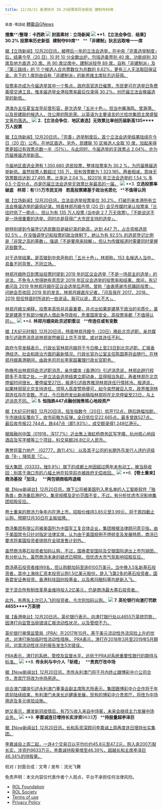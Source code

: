 ```yaml
---
title: 12/20/21 香港快讯 30.2%投票率历史新低 建制夺89席
---
```

`英喜-粵語組` [轉載自GNews](https://gnews.org/zh-hans/1774987/)

**搜集****/****整理：卡西欧**
![](https://assets.gnews.org/wp-content/uploads/2021/12/1220fenmian.jpg)
封面素材：立场新闻
![](https://assets.gnews.org/wp-content/uploads/2021/12/Screen-Shot-2021-12-20-at-11.23.04-AM.png)
**1.****【立法会争位．结果】****30.2% ****投票率历史新低****   ****建制夺****89****席****   ****「非建制」狄志远取唯一一席**

[据【立场新闻】12月20日讯，被押后一年的立法会选举，在中央「完善选举制度」后，结果今早（20 日）10 时 10 分全数出炉，包括选委界别 40 席、功能组别 30 席及地方直选 20 席。共 90 席议席中，建制派轻夺 89 席，自称「非建制派」及「第三路线」的 11 个候选人合共票数仅为总数的 6.62%，更有三人无法取回保证金。余下的  1 席则由自称「非建制派」的新思维主席狄志远获得。](https://www.thestandnews.com/politics/立法會爭位結果302-投票率歷史新低-建制奪-89-席-非建制狄志遠取唯一一席)

[投票率亦成为今届选举其中一个焦点，政府高官连日催票，市民更可在选举日免费乘搭交通工具，惟本届选举全港投票率最后仅录得 30.2%，创历届立法会换届选举的新低。](https://www.thestandnews.com/politics/立法會爭位結果302-投票率歷史新低-建制奪-89-席-非建制狄志遠取唯一一席)

[港澳办主任夏宝龙早前曾形容，是次选举「五光十色」，但当中屠海鸣、曾瀞漪、以及民建联的候选人，住公屋的陈凯荣、以英语为主要语言的兰桂坊集团主席盛智文等均落选。](https://www.thestandnews.com/politics/立法會爭位結果302-投票率歷史新低-建制奪-89-席-非建制狄志遠取唯一一席)
![](https://assets.gnews.org/wp-content/uploads/2021/12/Screen-Shot-2021-12-20-at-11.23.13-AM.png)
**2.****【立法会争位．地区直选】无效票比率创历届新高****135****万人投票**

[据【立场新闻】12月20日讯，「完善」选举制度后，首个立法会选举结果陆续在今日（20 日）公布。在地区直选，另外，民建联 10 区候选人全取 10 席，加起来得票更超过有效票总数一半（51%）。与此同时，今届选举的无效票占 2.04%，亦为历届换届选举新高。](https://www.thestandnews.com/politics/立法會爭位地區直選無效票比率創歷屆新高-11非建制派僅取-66-選票全敗-民建聯-10-區全勝)

[今届地区直选全港有 1,350,680 选民投票，整体投票率为 30.2 %，为历届换届选举新低。虽然投票人数超过 135 万，但有效票数为 1,323,185，两者相减，意味无效票数目达到 27,495 票，比率达 2.04 %，较2016 年立法会选举的 1.54 % 多 0.5 个百分点，亦是历届立法会选举无效票比率最高的一届。](https://www.thestandnews.com/politics/立法會爭位地區直選無效票比率創歷屆新高-11非建制派僅取-66-選票全敗-民建聯-10-區全勝)
![](https://assets.gnews.org/wp-content/uploads/2021/12/Screen-Shot-2021-12-20-at-11.23.21-AM.png)
**3. ****立选投票率破底****   ****林郑：有****135****万市民支持****   ****若高投票建基于政治劣质化****   ****不值得认同**

[据【立场新闻】12月20日讯，立法会选举投票率仅 30.2%，打破历来本港所有立法会换届选举的最低纪录。特首林郑月娥今早 (20 日) 会见传媒时承认投票率「比往时低了一啲点」，但认为有 135 万人投票 (当中逾 2,7 万无效票)，「不能说这不是一场很重要的选举、同时亦是获得广大市民支持的选举」。](https://www.thestandnews.com/politics/立選投票率破底-林鄭有-135-萬市民支持-若高投票建基於政治劣質化-不值得認同)

[她特别提到今届登记选民数目是破纪录的新高，达到 447 万，占合资格选民 92.5% 。在没强调登记和投票的政治体制下，她认为有 92.5% 的选民登记比例是「非常之高的基数」，强调「不是要用来辩解」，但认为传媒报道时需要同时掌握这些数字。](https://www.thestandnews.com/politics/立選投票率破底-林鄭有-135-萬市民支持-若高投票建基於政治劣質化-不值得認同)

[对于选举结果，是否做到中央声称的「五光十色」，林郑称，153 名候选人当中，具备不同背景、不同立场。](https://www.thestandnews.com/politics/立選投票率破底-林鄭有-135-萬市民支持-若高投票建基於政治劣質化-不值得認同)

[林郑月娥昨日到票站投票时提到 2019 年的区议会选举「不是一场民主的选举」的说法，不免令人觉得她有意否定 2019 年区议会选举的投票率和结果。席间，有记者问及 2019 年林郑月娥在区议会选举后声明，曾称「由衷感谢市民踊跃投票」，问她会否收回 2019 年的发言。林郑月娥直斥记者，「问及我在 2017、2018、2019 担任特首时所说的一些说话，我可以说，意义不大」。](https://www.thestandnews.com/politics/立選投票率破底-林鄭有-135-萬市民支持-若高投票建基於政治劣質化-不值得認同)

[林郑月娥又阐释，投票率高低并非最重要，并点出如果是建基于政治的劣质化，甚至是建基于有部分候选人借此争夺政权，危害国家安全，高投票率都「不值得认同」。](https://www.thestandnews.com/politics/立選投票率破底-林鄭有-135-萬市民支持-若高投票建基於政治劣質化-不值得認同)
![](https://assets.gnews.org/wp-content/uploads/2021/12/Screen-Shot-2021-12-20-at-11.23.29-AM.png)
**4. ****林郑月娥突赴京述职惹议****   ****传连任或有变数**

[据【大纪元时报】12月20日讯，特首林郑月娥今（20日）晚赴北京述职，亲共媒体引述政界消息说林郑突然被召上京不寻常，或对其连任不利。](https://hk.epochtimes.com/news/2021-12-20/12288814)

[政府今早发稿表示，行政长官林郑月娥将于今日晚上至23日到北京述职，汇报香港经济、社会和政治方面的最新情况。行政长官办公室主任陈国基将会随行。在林郑月娥离港期间，由政务司司长李家超署理行政长官职务。](https://hk.epochtimes.com/news/2021-12-20/12288814)

[昨晚传出林郑将赴京述职消息，亲共媒体《香港01》引述消息说，林郑此趟行程颇多不寻常之处，一是立法会选举结束立即动身，显得相当急赶，再者林郑在北京停留时间很长，要停留至27日，报道引述政界推测林郑连任行情转冷。报道说，如果林郑获北京支持连任，领导人高度赞扬便可，如今突然被召入京，政界推测林郑连任存在变数。不过，今日政府发出新闻稿指林郑将在北京停留至23日，与上述消息不同。](https://hk.epochtimes.com/news/2021-12-20/12288814)
![](https://assets.gnews.org/wp-content/uploads/2021/12/Screen-Shot-2021-12-20-at-11.23.38-AM.png)
**5. ****恒指跌****447****点****融创抛售核心地段资产**

[据【大纪元时报】12月20日讯，恒生指数今（20日）低开112点，随后跌幅加剧，午市继续反覆向下，收市前略为反弹，全日低位见22,665点，最多曾跌527点，最后收市报22,744点，跌447点（即1.93%），成交额录得1,248亿港元。](https://hk.epochtimes.com/news/2021-12-20/52054645)

[据报融创中国（01918，泻17.7%）近出售上海虹桥商务区写字楼、杭州核心地段酒店及写字楼等三个项目，料交易额26.8亿元人民币。](https://hk.epochtimes.com/news/2021-12-20/52054645)

[惠誉将富力地产 （02777，跌11.4%） 以及其子公司的长期外币发行人违约评级由「B-」降低至「C」。](https://hk.epochtimes.com/news/2021-12-20/52054645)

[恒大集团（03333，挫9.9%）旗下的成都土地因超过两年未有动工，被当局收回；别其于海口市的八幅土地在较早前亦被政府无偿收回。](https://hk.epochtimes.com/news/2021-12-20/52054645)
![](https://assets.gnews.org/wp-content/uploads/2021/12/Screen-Shot-2021-12-20-at-11.23.50-AM.png)
**6.****【卷土重来】商汤基投「加注」****   ****两包销商临阵退缩**

[据【Now新闻台】12月20日讯，旗下公司被美国列入黑名单的人工智能软件「独角兽」商汤重启港IPO，集资规模及定价范围不变，不过，有分析忧虑市况影响集团招股反应。](https://news.now.com/home/finance/player?newsId=460581)

[卷土重来的商汤力争年内在港上市，招股价维持3.85元至3.99元，将于周四截止认购，预期12月30日在主板挂牌。](https://news.now.com/home/finance/player?newsId=460581)

[商汤集团有限公司被美国列为中国军工复合体企业，集团根据法律顾问意见指，由于美国禁令只针对指定法律实体，认为由于美国规例不停转变及发展特质，商汤已要求将美国投资者排除在全球发售计划外。](https://news.now.com/home/finance/player?newsId=460581)

[虽然商汤基石投资者加码认购，不过，国泰君安国际及交银国际退出上市包销团，有分析认为，虽然商汤本身的疑虑已释除，但忧虑大市气氛影响招股反应。](https://news.now.com/home/finance/player?newsId=460581)

[商汤基石投资者维持9名，但认购额加码至逾6100万美元，当中换入5名新基石投资者，其中上海徐汇资本投资认购1.5亿美元股份，是入飞第2多的基石投资者，国泰君安证券投资、香港科技园创投基金，以及希玛眼科等均是新入飞。](https://news.now.com/home/finance/player?newsId=460581)

[至于混合所有制改革基金维持投入2亿美元，仍是商汤最大基石投资者。](https://news.now.com/home/finance/player?newsId=460581)

[此外，有两名上次已入飞的投资者，今次则加码认购。](https://news.now.com/home/finance/player?newsId=460581)
![](https://assets.gnews.org/wp-content/uploads/2021/12/Screen-Shot-2021-12-20-at-11.24.00-AM.png)
**7. ****英伦银行向渣打罚款****4655****万英镑**

[据【香港电台】12月20日讯，英伦银行表示，向渣打银行处以4655万英镑罚款，因渣打向监管当局错误汇报流动性状况，以及管控不力。](https://news.rthk.hk/rthk/ch/component/k2/1625205-20211220.htm)

[英伦银行审慎监管局（PRA）在2017年10月，基于美元流动性外流风险上升的忧虑，对渣打施加临时性流动性措施。 PRA表示，渣打在2018年3月至2019年5月期间，对其流动性状况的报告发生5次错误。](https://news.rthk.hk/rthk/ch/component/k2/1625205-20211220.htm)

[PRA表示，渣打的系统、管控及监督水平，远低于PRA对系统重要性银行的期待与标准。](https://news.rthk.hk/rthk/ch/component/k2/1625205-20211220.htm)
![](https://assets.gnews.org/wp-content/uploads/2021/12/Screen-Shot-2021-12-20-at-11.24.13-AM.png)
**8. ****传永利与中介人「斩缆」****   ****贵宾厅改中场**

[据【Now新闻台】12月20日讯，市传永利澳门将于月内终止跟博彩中介公司合作，贵宾厅将改为中场用途。](https://news.now.com/home/finance/player?newsId=460620)

[综合澳门媒体引述永利澳门董事会副主席陈志玲表示，集团跟博彩中介合作将于年底前陆续结束，有利澳门未来长远健康发展，现有的博彩中介贵宾厅，将改为中场用途及多元体验设施。](https://news.now.com/home/finance/player?newsId=460620)

[她又表示，爆发新冠疫情后，有75%收入来自中场客，未来会继续主力发展中场业务。](https://news.now.com/home/finance/player?newsId=460620)
![](https://assets.gnews.org/wp-content/uploads/2021/12/Screen-Shot-2021-12-20-at-11.24.22-AM.png)
**9. ****李嘉诚连日增持长实涉资****9633****万****   ****持股量超李泽巨**

[据【Now新闻台】12月20日讯，长和系资深顾问李嘉诚上周再度连日增持长实集团。](https://news.now.com/home/finance/player?newsId=460621)

[李嘉诚自上周二起，一连4个交易日以平均价约45.8元至47.2元，购入逾200万股长实，涉资约9633万元，李嘉诚持股量增至46.39%，超越长和主席李泽巨46.34%的持股量。](https://news.now.com/home/finance/player?newsId=460621)

校对 / 封面合成：文粤 / 发布：流光飞舞

 

免责声明：本文内容仅代表作者个人观点，平台不承担任何法律风险。

- [ROL Foundation](https://rolfoundation.org/)
- [ROL Society](https://rolsociety.org/)
- [Terms of use](https://gnews.org/terms-of-use-3/)
- [Privacy Policy](https://gnews.org/privacy-policy/)
